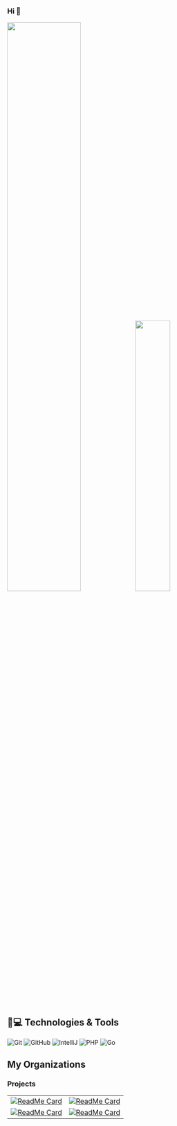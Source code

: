 ### Hi  👋

<!--
**guanhui07/guanhui07** is a ✨ _special_ ✨ repository because its `README.md` (this file) appears on your GitHub profile.

Here are some ideas to get you started:

- 🔭 I’m currently working on Earth
- 🌱 I’m currently learning Go,PHP
- 👯 I’m looking to collaborate on ...
- 🤔 I’m looking for help with ...
- 💬 Ask me about ...
- 📫 How to reach me: ...
- 😄 Pronouns: ...
- ⚡ Fun fact: ...
- 👯 
-->



<p align="left">
  <img src="https://github-readme-stats.vercel.app/api?username=her-cat&show_icons=true&layout=compact&count_private=true&hide_title=true&theme=default" style="width: 58%; max-width: 58%; min-width: 58%;">
  <img src="https://github-readme-stats.vercel.app/api/top-langs/?username=her-cat&layout=compact&count_private=true&theme=default" style="width: 40%; max-width: 40%; min-width: 40%;">
</p>

## 🚀💻 Technologies & Tools

  ![Git](https://img.shields.io/badge/-Git-black?style=flat-square&logo=git)
  ![GitHub](https://img.shields.io/badge/-GitHub-181717?style=flat-square&logo=github)
  ![IntelliJ](https://img.shields.io/badge/-IntelliJ%20IDEA-black?style=flat-square&logo=jetbrains)
  ![PHP](https://img.shields.io/badge/PHP-black?style=flat-square&logo=php)
  ![Go](https://img.shields.io/badge/Go-blue?style=flat-square&logo=go)
  

## My Organizations

###  Projects

|  |  |
|--------|-------|
[![ReadMe Card][dcr_card]](https://github.com/guanhui07/dcr) | [![ReadMe Card][dcr_swoole_card]](https://github.com/guanhui07/dcr_swoole) 
[![ReadMe Card][gee_card]](https://github.com/guanhui07/gee) | [![ReadMe Card][facade_card]](https://github.com/guanhui07/facade) 

[dcr_card]: https://github-readme-stats.vercel.app/api/pin/?username=guanhui07&repo=dcr&show_owner=true
[dcr_swoole_card]: https://github-readme-stats.vercel.app/api/pin/?username=guanhui07&repo=dcr_swoole&show_owner=true
[gee_card]: https://github-readme-stats.vercel.app/api/pin/?username=guanhui07&repo=gee&show_owner=true
[facade_card]: https://github-readme-stats.vercel.app/api/pin/?username=guanhui07&repo=facade&show_owner=true



  
  
